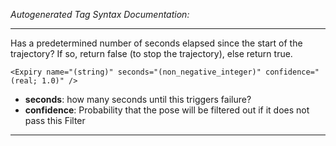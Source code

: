 _Autogenerated Tag Syntax Documentation:_

---
Has a predetermined number of seconds elapsed since the start of the trajectory? If so, return false (to stop the trajectory), else return true.

```
<Expiry name="(string)" seconds="(non_negative_integer)" confidence="(real; 1.0)" />
```

-   **seconds**: how many seconds until this triggers failure?
-   **confidence**: Probability that the pose will be filtered out if it does not pass this Filter

---

